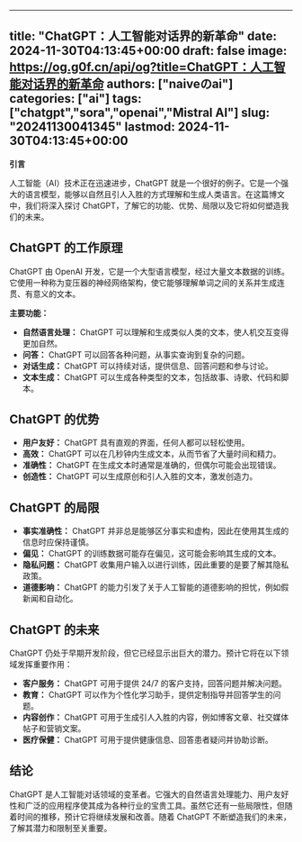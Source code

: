 
---
title: "ChatGPT：人工智能对话界的新革命"
date: 2024-11-30T04:13:45+00:00
draft: false
image: https://og.g0f.cn/api/og?title=ChatGPT：人工智能对话界的新革命
authors: ["naiveのai"]
categories: ["ai"]
tags: ["chatgpt","sora","openai","Mistral AI"]
slug: "20241130041345"
lastmod: 2024-11-30T04:13:45+00:00
---
**引言**

人工智能（AI）技术正在迅速进步，ChatGPT 就是一个很好的例子。它是一个强大的语言模型，能够以自然且引人入胜的方式理解和生成人类语言。在这篇博文中，我们将深入探讨 ChatGPT，了解它的功能、优势、局限以及它将如何塑造我们的未来。

## ChatGPT 的工作原理

ChatGPT 由 OpenAI 开发，它是一个大型语言模型，经过大量文本数据的训练。它使用一种称为变压器的神经网络架构，使它能够理解单词之间的关系并生成连贯、有意义的文本。

**主要功能：**

* **自然语言处理：** ChatGPT 可以理解和生成类似人类的文本，使人机交互变得更加自然。
* **问答：** ChatGPT 可以回答各种问题，从事实查询到复杂的问题。
* **对话生成：** ChatGPT 可以持续对话，提供信息、回答问题和参与讨论。
* **文本生成：** ChatGPT 可以生成各种类型的文本，包括故事、诗歌、代码和脚本。

## ChatGPT 的优势

* **用户友好：** ChatGPT 具有直观的界面，任何人都可以轻松使用。
* **高效：** ChatGPT 可以在几秒钟内生成文本，从而节省了大量时间和精力。
* **准确性：** ChatGPT 在生成文本时通常是准确的，但偶尔可能会出现错误。
* **创造性：** ChatGPT 可以生成原创和引人入胜的文本，激发创造力。

## ChatGPT 的局限

* **事实准确性：** ChatGPT 并非总是能够区分事实和虚构，因此在使用其生成的信息时应保持谨慎。
* **偏见：** ChatGPT 的训练数据可能存在偏见，这可能会影响其生成的文本。
* **隐私问题：** ChatGPT 收集用户输入以进行训练，因此重要的是要了解其隐私政策。
* **道德影响：** ChatGPT 的能力引发了关于人工智能的道德影响的担忧，例如假新闻和自动化。

## ChatGPT 的未来

ChatGPT 仍处于早期开发阶段，但它已经显示出巨大的潜力。预计它将在以下领域发挥重要作用：

* **客户服务：** ChatGPT 可用于提供 24/7 的客户支持，回答问题并解决问题。
* **教育：** ChatGPT 可以作为个性化学习助手，提供定制指导并回答学生的问题。
* **内容创作：** ChatGPT 可用于生成引人入胜的内容，例如博客文章、社交媒体帖子和营销文案。
* **医疗保健：** ChatGPT 可用于提供健康信息、回答患者疑问并协助诊断。

## 结论

ChatGPT 是人工智能对话领域的变革者。它强大的自然语言处理能力、用户友好性和广泛的应用程序使其成为各种行业的宝贵工具。虽然它还有一些局限性，但随着时间的推移，预计它将继续发展和改善。随着 ChatGPT 不断塑造我们的未来，了解其潜力和限制至关重要。